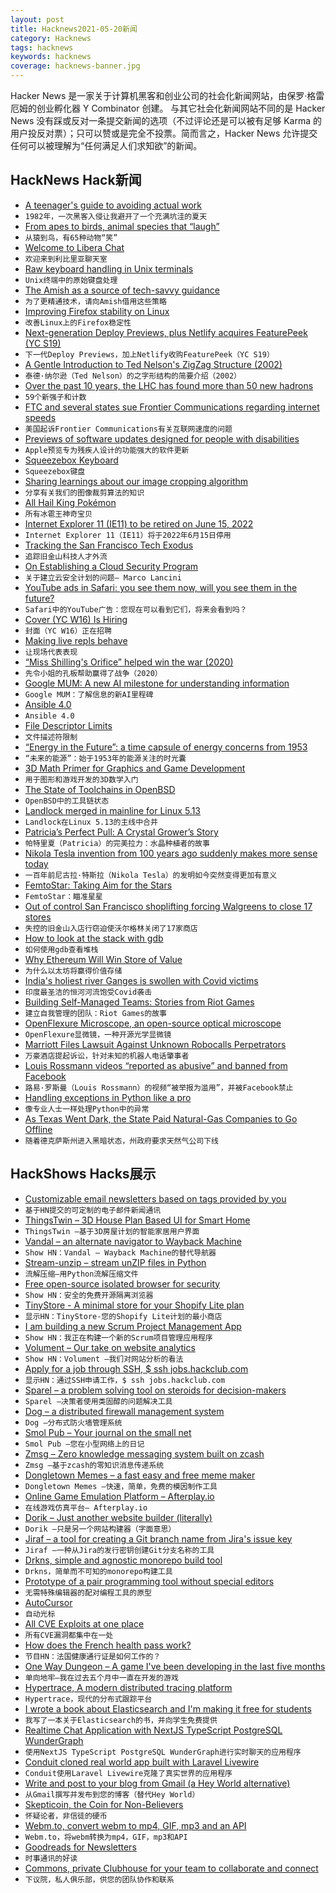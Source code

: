 ```yaml
---
layout: post
title: Hacknews2021-05-20新闻
category: Hacknews
tags: hacknews
keywords: hacknews
coverage: hacknews-banner.jpg
---
```


Hacker News 是一家关于计算机黑客和创业公司的社会化新闻网站，由保罗·格雷厄姆的创业孵化器 Y Combinator 创建。
与其它社会化新闻网站不同的是 Hacker News 没有踩或反对一条提交新闻的选项（不过评论还是可以被有足够 Karma 的用户投反对票）；只可以赞或是完全不投票。简而言之，Hacker News 允许提交任何可以被理解为“任何满足人们求知欲”的新闻。

## HackNews Hack新闻


- [A teenager's guide to avoiding actual work](https://madned.substack.com/p/a-teenagers-guide-to-avoiding-actual)
- `1982年，一次黑客入侵让我避开了一个充满坑洼的夏天`
- [From apes to birds, animal species that “laugh”](https://arstechnica.com/science/2021/05/from-apes-to-birds-there-are-65-animal-species-that-laugh/)
- `从猿到鸟，有65种动物“笑”`
- [Welcome to Libera Chat](https://libera.chat/news/welcome-to-libera-chat)
- `欢迎来到利比里亚聊天室`
- [Raw keyboard handling in Unix terminals](https://sw.kovidgoyal.net/kitty/keyboard-protocol.html)
- `Unix终端中的原始键盘处理`
- [The Amish as a source of tech-savvy guidance](https://psyche.co/ideas/to-be-more-tech-savvy-borrow-these-strategies-from-the-amish)
- `为了更精通技术，请向Amish借用这些策略`
- [Improving Firefox stability on Linux](https://hacks.mozilla.org/2021/05/improving-firefox-stability-on-linux/)
- `改善Linux上的Firefox稳定性`
- [Next-generation Deploy Previews, plus Netlify acquires FeaturePeek (YC S19)](https://www.netlify.com/blog/2021/05/19/next-generation-deploy-previews-plus-netlify-acquires-featurepeek/)
- `下一代Deploy Previews，加上Netlify收购FeaturePeek（YC S19）`
- [A Gentle Introduction to Ted Nelson's ZigZag Structure (2002)](https://www.nongnu.org/gzz/gi/gi.html)
- `泰德·纳尔逊（Ted Nelson）的之字形结构的简要介绍（2002）`
- [Over the past 10 years, the LHC has found more than 50 new hadrons](https://home.cern/news/news/physics/59-new-hadrons-and-counting)
- `59个新强子和计数`
- [FTC and several states sue Frontier Communications regarding internet speeds](https://www.reuters.com/article/ftc-frontier-communications-speed/update-1-u-s-sues-frontier-communications-regarding-internet-speeds-filing-idUSL2N2N62E4)
- `美国起诉Frontier Communications有关互联网速度的问题`
- [Previews of software updates designed for people with disabilities](https://www.apple.com/newsroom/2021/05/apple-previews-powerful-software-updates-designed-for-people-with-disabilities/)
- `Apple预览专为残疾人设计的功能强大的软件更新`
- [Squeezebox Keyboard](https://peterlyons.com/problog/2021/04/squeezebox-keyboard/)
- `Squeezebox键盘`
- [Sharing learnings about our image cropping algorithm](https://blog.twitter.com/engineering/en_us/topics/insights/2021/sharing-learnings-about-our-image-cropping-algorithm.html)
- `分享有关我们的图像裁剪算法的知识`
- [All Hail King Pokémon](https://www.inputmag.com/features/king-pokemon-cards-charizards-gary-haase-profile)
- `所有冰雹王神奇宝贝`
- [Internet Explorer 11 (IE11) to be retired on June 15, 2022](https://blogs.windows.com/windowsexperience/2021/05/19/the-future-of-internet-explorer-on-windows-10-is-in-microsoft-edge/)
- `Internet Explorer 11（IE11）将于2022年6月15日停用`
- [Tracking the San Francisco Tech Exodus](https://sfciti.org/sf-tech-exodus/)
- `追踪旧金山科技人才外流`
- [On Establishing a Cloud Security Program](https://www.marcolancini.it/2021/blog-cloud-security-roadmap/)
- `关于建立云安全计划的问题– Marco Lancini`
- [YouTube ads in Safari: you see them now, will you see them in the future?](https://adguard.com/en/blog/youtube-ads-in-safari-explained.html)
- `Safari中的YouTube广告：您现在可以看到它们，将来会看到吗？`
- [Cover (YC W16) Is Hiring](https://jobs.lever.co/cover-2/49bab031-bd9e-4ca6-a558-b80e206f10ca)
- `封面（YC W16）正在招聘`
- [Making live repls behave](https://scattered-thoughts.net/writing/making-live-repls-behave/)
- `让现场代表表现`
- [“Miss Shilling's Orifice” helped win the war (2020)](https://www.damninteresting.com/how-miss-shillings-orifice-helped-win-the-war/)
- `先令小姐的孔板帮助赢得了战争（2020）`
- [Google MUM: A new AI milestone for understanding information](https://blog.google/products/search/introducing-mum/)
- `Google MUM：了解信息的新AI里程碑`
- [Ansible 4.0](https://groups.google.com/g/ansible-devel/c/AeF2En1RGI8)
- `Ansible 4.0`
- [File Descriptor Limits](http://0pointer.net/blog/file-descriptor-limits.html)
- `文件描述符限制`
- [“Energy in the Future”: a time capsule of energy concerns from 1953](https://www.resilience.org/stories/2021-05-17/the-most-colossal-planning-failure-in-human-history/)
- `“未来的能源”：始于1953年的能源关注的时光囊`
- [3D Math Primer for Graphics and Game Development](https://gamemath.com/)
- `用于图形和游戏开发的3D数学入门`
- [The State of Toolchains in OpenBSD](https://www.cambus.net/the-state-of-toolchains-in-openbsd/)
- `OpenBSD中的工具链状态`
- [Landlock merged in mainline for Linux 5.13](https://landlock.io/)
- `Landlock在Linux 5.13的主线中合并`
- [Patricia’s Perfect Pull: A Crystal Grower’s Story](https://computerhistory.org/blog/patricias-perfect-pull/)
- `帕特里夏（Patricia）的完美拉力：水晶种植者的故事`
- [Nikola Tesla invention from 100 years ago suddenly makes more sense today](https://www.cnet.com/news/nikola-tesla-invention-from-100-years-ago-suddenly-makes-more-sense-today/)
- `一百年前尼古拉·特斯拉（Nikola Tesla）的发明如今突然变得更加有意义`
- [FemtoStar: Taking Aim for the Stars](https://www.pine64.org/2021/05/19/femtostar-taking-aim-for-the-stars/)
- `FemtoStar：瞄准星星`
- [Out of control San Francisco shoplifting forcing Walgreens to close 17 stores](https://www.sfchronicle.com/local-politics/article/Out-of-control-Organized-crime-drives-S-F-16175755.php)
- `失控的旧金山入店行窃迫使沃尔格林关闭了17家商店`
- [How to look at the stack with gdb](https://jvns.ca/blog/2021/05/17/how-to-look-at-the-stack-in-gdb/)
- `如何使用gdb查看堆栈`
- [Why Ethereum Will Win Store of Value](https://michaelmcguiness.com/essays/why-eth-will-win-store-of-value)
- `为什么以太坊将赢得价值存储`
- [India's holiest river Ganges is swollen with Covid victims](https://www.bbc.com/news/world-asia-india-57154564)
- `印度最圣洁的恒河河流饱受Covid袭击`
- [Building Self-Managed Teams: Stories from Riot Games](https://codingsans.com/blog/self-managed-teams)
- `建立自我管理的团队：Riot Games的故事`
- [OpenFlexure Microscope, an open-source optical microscope](https://openflexure.org/projects/microscope/)
- `OpenFlexure显微镜，一种开源光学显微镜`
- [Marriott Files Lawsuit Against Unknown Robocalls Perpetrators](https://www.nasdaq.com/articles/marriott-files-lawsuit-against-unknown-perpetrators-responsible-for-fraudulent-robocalls)
- `万豪酒店提起诉讼，针对未知的机器人电话肇事者`
- [Louis Rossmann videos “reported as abusive” and banned from Facebook](https://www.youtube.com/watch?v=HfXK0Y9xHBI)
- `路易·罗斯曼（Louis Rossmann）的视频“被举报为滥用”，并被Facebook禁止`
- [Handling exceptions in Python like a pro](https://blog.guilatrova.dev/handling-exceptions-in-python-like-a-pro/)
- `像专业人士一样处理Python中的异常`
- [As Texas Went Dark, the State Paid Natural-Gas Companies to Go Offline](https://www.wsj.com/articles/as-texas-went-dark-the-state-paid-natural-gas-companies-to-go-offline-11620385201)
- `随着德克萨斯州进入黑暗状态，州政府要求天然气公司下线`


## HackShows Hacks展示

- [ Customizable email newsletters based on tags provided by you](https://hncustomnewsletters.com/)
- `基于HN提交的可定制的电子邮件新闻通讯`
- [ ThingsTwin – 3D House Plan Based UI for Smart Home](http://thingstwin.com/)
- `ThingsTwin –基于3D房屋计划的智能家居用户界面`
- [ Vandal – an alternate navigator to Wayback Machine](https://vegetableman.github.io/vandal/)
- `Show HN：Vandal – Wayback Machine的替代导航器`
- [ Stream-unzip – stream unZIP files in Python](https://github.com/uktrade/stream-unzip)
- `流解压缩–用Python流解压缩文件`
- [ Free open-source isolated browser for security](https://github.com/i5ik/ViewFinderJS)
- `Show HN：安全的免费开源隔离浏览器`
- [ TinyStore - A minimal store for your Shopify Lite plan](https://tinystore.app)
- `显示HN：TinyStore-您的Shopify Lite计划的最小商店`
- [ I am building a new Scrum Project Management App](https://gethappystack.com/)
- `Show HN：我正在构建一个新的Scrum项目管理应用程序`
- [ Volument – Our take on website analytics](https://volument.com/blog/volument-launches)
- `Show HN：Volument –我们对网站分析的看法`
- [ Apply for a job through SSH, $ ssh jobs.hackclub.com](http://jobs.hackclub.com/)
- `显示HN：通过SSH申请工作，$ ssh jobs.hackclub.com`
- [ Sparel – a problem solving tool on steroids for decision-makers](https://sparel.app)
- `Sparel –决策者使用类固醇的问题解决工具`
- [ Dog – a distributed firewall management system](https://relaypro-open.github.io/dog/)
- `Dog –分布式防火墙管理系统`
- [ Smol Pub – Your journal on the small net](https://smol.pub)
- `Smol Pub –您在小型网络上的日记`
- [ Zmsg – Zero knowledge messaging system built on zcash](https://github.com/firmalabs/zmsg)
- `Zmsg –基于zcash的零知识消息传递系统`
- [ Dongletown Memes – a fast easy and free meme maker](https://dtmemes.com)
- `Dongletown Memes –快速，简单，免费的模因制作工具`
- [ Online Game Emulation Platform – Afterplay.io](item?id=27193144)
- `在线游戏仿真平台– Afterplay.io`
- [ Dorik – Just another website builder (literally)](https://dorik.com/)
- `Dorik –只是另一个网站构建器（字面意思）`
- [ Jiraf – a tool for creating a Git branch name from Jira's issue key](https://github.com/ivaaaan/jiraf)
- `Jiraf –一种从Jira的发行密钥创建Git分支名称的工具`
- [ Drkns, simple and agnostic monorepo build tool](https://github.com/frantzmiccoli/drkns)
- `Drkns，简单而不可知的monorepo构建工具`
- [ Prototype of a pair programming tool without special editors](https://github.com/three-consulting/ohut)
- `无需特殊编辑器的配对编程工具的原型`
- [ AutoCursor](https://autocursor.com/pages/how-to-setup-your-autocursor)
- `自动光标`
- [ All CVE Exploits at one place](https://github.com/ARPSyndicate/cvemon)
- `所有CVE漏洞都集中在一处`
- [ How does the French health pass work?](https://sanipasse.fr/french-health-pass)
- `节目HN：法国健康通行证是如何工作的？`
- [ One Way Dungeon – A game I've been developing in the last five months](https://play.google.com/store/apps/details?id=com.vaskivodev.onewaydungeon)
- `单向地牢–我在过去五个月中一直在开发的游戏`
- [ Hypertrace, A modern distributed tracing platform](https://github.com/hypertrace/hypertrace)
- `Hypertrace，现代的分布式跟踪平台`
- [ I wrote a book about Elasticsearch and I'm making it free for students](http://elasticsearchbook.com/?ref=hn)
- `我写了一本关于Elasticsearch的书，并向学生免费提供`
- [ Realtime Chat Application with NextJS TypeScript PostgreSQL WunderGraph](https://github.com/wundergraph/nextjs-typescript-postgresql-realtime-chat)
- `使用NextJS TypeScript PostgreSQL WunderGraph进行实时聊天的应用程序`
- [ Conduit cloned real world app built with Laravel Livewire](https://github.com/sawirricardo/realworld-tall-app)
- `Conduit使用Laravel Livewire克隆了真实世界的应用程序`
- [ Write and post to your blog from Gmail (a Hey World alternative)](item?id=27212054)
- `从Gmail撰写并发布到您的博客（替代Hey World）`
- [ Skepticoin, the Coin for Non-Believers](https://github.com/skepticoin/skepticoin/blob/master/README.md)
- `怀疑论者，非信徒的硬币`
- [ Webm.to, convert webm to mp4, GIF, mp3 and an API](https://webm.to)
- `Webm.to，将webm转换为mp4，GIF，mp3和API`
- [ Goodreads for Newsletters](https://readsom.com/)
- `时事通讯的好读`
- [ Commons, private Clubhouse for your team to collaborate and connect](https://www.commons.so/)
- `下议院，私人俱乐部，供您的团队协作和联系`

